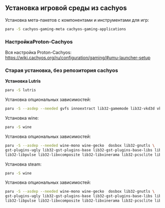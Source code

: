 ## Установка игровой среды из cachyos
Установка мета-пакетов с компонентами и инструментами для игр:
```bash
paru -S cachyos-gaming-meta cachyos-gaming-applications
```

### НастройкаProton-Cachyos

Вся настройка Proton-Cachyos: https://wiki.cachyos.org/ru/configuration/gaming/#umu-launcher-setup

### Старая установка, без репозитория cachyos
**Установка Lutris**
```bash
paru -S lutris
```
Установка опциональных зависимостей:
```bash
paru -S --asdep --needed gvfs innoextract lib32-gamemode lib32-vkd3d vkd3d xorg-xgamma
```
Установка wine:
```bash
paru -S wine
```
Установка опциональных зависимостей:
```bash
paru -S --asdep --needed wine-mono wine-gecko  dosbox lib32-gnutls \
gst-plugins-ugly lib32-gst-plugins-base lib32-gst-plugins-base-libs lib32-gst-plugins-good \
lib32-libpulse lib32-libxcomposite lib32-libxinerama lib32-pcsclite lib32-sdl2 lib32-v4l-utils lib32-pipewire
```
Установка steam:
```bash
paru -S wine
```
Установка опциональных зависимостей:
```bash
paru -S --asdep --needed wine-mono wine-gecko  dosbox lib32-gnutls \
gst-plugins-ugly lib32-gst-plugins-base lib32-gst-plugins-base-libs lib32-gst-plugins-good \
lib32-libpulse lib32-libxcomposite lib32-libxinerama lib32-pcsclite lib32-sdl2 lib32-v4l-utils lib32-pipewire
```

